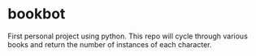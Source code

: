 # bookbot
First personal project using python. This repo will cycle through various books and return the number of instances of each character. 
